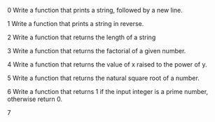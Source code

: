 0 Write a function that prints a string, followed by a new line.

1 Write a function that prints a string in reverse.

2 Write a function that returns the length of a string

3 Write a function that returns the factorial of a given number.

4 Write a function that returns the value of x raised to the power of y.

5 Write a function that returns the natural square root of a number.

6 Write a function that returns 1 if the input integer is a prime number, otherwise return 0.

7 
